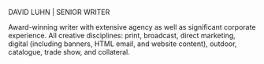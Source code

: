 DAVID LUHN | SENIOR WRITER

Award-winning writer with extensive agency as well as significant corporate experience. All creative disciplines: print, broadcast, direct marketing, digital (including banners, HTML email, and website content), outdoor, catalogue, trade show, and collateral.
